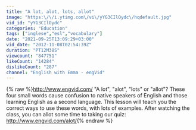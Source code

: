 ```yaml
---
title: "A lot, alot, lots, allot"
image: "https:\/\/i.ytimg.com\/vi\/yYG3CIlOydc\/hqdefault.jpg"
vid_id: "yYG3CIlOydc"
categories: "Education"
tags: ["inglese","esl","vocabulary"]
date: "2021-09-25T13:09:29+03:00"
vid_date: "2012-11-08T02:54:39Z"
duration: "PT12M38S"
viewcount: "847751"
likeCount: "14284"
dislikeCount: "287"
channel: "English with Emma · engVid"
---
```

{% raw %}<a rel="nofollow" target="blank" href="http://www.engvid.com/">http://www.engvid.com/</a> &quot;A lot&quot;, &quot;alot&quot;, &quot;lots&quot; or &quot;allot&quot;? These four small words cause confusion to native speakers of English and those learning English as a second language. This lesson will teach you the correct ways to use these words, with lots of examples. After watching the class, you can allot some time to taking our quiz: <a rel="nofollow" target="blank" href="http://www.engvid.com/alot/">http://www.engvid.com/alot/</a>{% endraw %}

